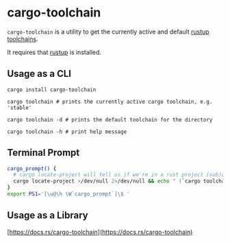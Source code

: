 # cargo-toolchain

`cargo-toolchain` is a utility to get the currently active and default
[rustup toolchains](https://doc.rust-lang.org/stable/book/appendix-07-nightly-rust.html#rustup-and-the-role-of-rust-nightly).

It requires that [rustup](https://rustup.rs/) is installed.

## Usage as a CLI

```shell
cargo install cargo-toolchain

cargo toolchain # prints the currently active cargo toolchain, e.g. 'stable'

cargo toolchain -d # prints the default toolchain for the directory

cargo toolchain -h # print help message
```

## Terminal Prompt

```bash
cargo_prompt() {
  # cargo locate-project will tell us if we're in a rust project (sub)directory or not
  cargo locate-project >/dev/null 2>/dev/null && echo " (`cargo toolchain`)"
}
export PS1='[\u@\h \W`cargo_prompt`]\$ '
```

## Usage as a Library

[https://docs.rs/cargo-toolchain](https://docs.rs/cargo-toolchain)
